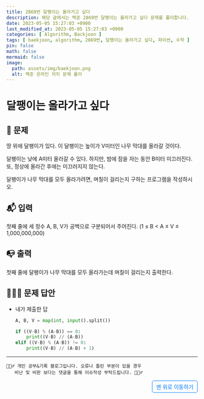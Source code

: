 ```yaml
---
title: 2869번 달팽이는 올라가고 싶다
description: 해당 글에서는 백준 2869번 달팽이는 올라가고 싶다 문제를 풀이합니다.
date: 2023-05-05 15:27:03 +0900
last_modified_at: 2023-05-05 15:27:03 +0900
categories: [ Algorithm, Backjoon ]
tags: [ baekjoon, algorithm, 2869번, 달팽이는 올라가고 싶다, 파이썬, 수학 ]
pin: false
math: false
mermaid: false
image:
  path: assets/img/baekjoon.png
  alt: 백준 온라인 저지 문제 풀이
---
```

    
# 달팽이는 올라가고 싶다
## 📃 문제
땅 위에 달팽이가 있다. 이 달팽이는 높이가 V미터인 나무 막대를 올라갈 것이다.

달팽이는 낮에 A미터 올라갈 수 있다. 하지만, 밤에 잠을 자는 동안 B미터 미끄러진다. 또, 정상에 올라간 후에는 미끄러지지 않는다.

달팽이가 나무 막대를 모두 올라가려면, 며칠이 걸리는지 구하는 프로그램을 작성하시오.

## 📬 입력
첫째 줄에 세 정수 A, B, V가 공백으로 구분되어서 주어진다. (1 ≤ B < A ≤ V ≤ 1,000,000,000)

## 📭 출력
첫째 줄에 달팽이가 나무 막대를 모두 올라가는데 며칠이 걸리는지 출력한다.

## 🙆🏻‍♂️ 문제 답안

- 내가 제출한 답
    ```python
    A, B, V = map(int, input().split())

    if ((V-B) % (A-B)) == 0:
        print((V-B) // (A-B))
    elif ((V-B) % (A-B)) != 0:
        print((V-B) // (A-B) + 1)
    ``` 

***

    🙋🏻‍♂️ 개인 공부&기록 블로그입니다. 오류나 틀린 부분이 있을 경우 
       비난 및 비판 보다는 댓글을 통해 이슈작성 부탁드립니다. 🙋🏻‍♂️

<a href="#" style="display: inline-block; padding: 5px 10px; color: #007bff; text-decoration: none; border: 0.5px solid #007bff; border-radius: 5px; float: right;">맨 위로 이동하기</a>